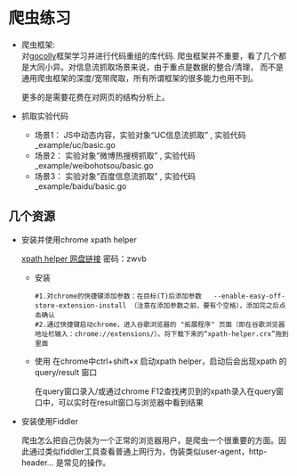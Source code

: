 # 爬虫练习

- 爬虫框架:  
  对[gocolly](https://github.com/gocolly/colly)框架学习并进行代码重组的库代码.
  爬虫框架并不重要，看了几个都是大同小异。对信息流抓取场景来说，由于重点是数据的整合/清理，
  而不是通用爬虫框架的深度/宽带爬取，所有所谓框架的很多能力也用不到。

  更多的是需要花费在对网页的结构分析上。

- 抓取实验代码
  - 场景1： JS中动态内容，实验对象“UC信息流抓取” , 实验代码  _example/uc/basic.go  
  - 场景2： 实验对象“微博热搜榜抓取” , 实验代码  _example/weibohotsou/basic.go  
  - 场景3： 实验对象“百度信息流抓取” , 实验代码  _example/baidu/basic.go  

## 几个资源

- 安装并使用chrome xpath helper
  
  [xpath helper 网盘链接](https://pan.baidu.com/s/1dFgzBSd) 密码：zwvb
  - 安装
    ```shell
    #1.对chrome的快捷键添加参数：在目标(T)后添加参数   --enable-easy-off-store-extension-install （注意在添加参数之前，要有个空格），添加完之后点击确认
    #2.通过快捷键启动chrome，进入谷歌浏览器的 "拓展程序" 页面（即在谷歌浏览器地址栏输入：chrome://extensions/）。将下载下来的“xpath-helper.crx”拖到里面
    ```
  - 使用
    在chrome中ctrl+shift+x 启动xpath helper，启动后会出现xpath 的query/result 窗口

    在query窗口录入/或通过chrome F12查找拷贝到的xpath录入在query窗口中，可以实时在result窗口与浏览器中看到结果

- 安装使用Fiddler
  
  爬虫怎么把自己伪装为一个正常的浏览器用户，是爬虫一个很重要的方面。因此通过类似fiddler工具查看普通上网行为，伪装类似user-agent，http-header... 是常见的操作。


